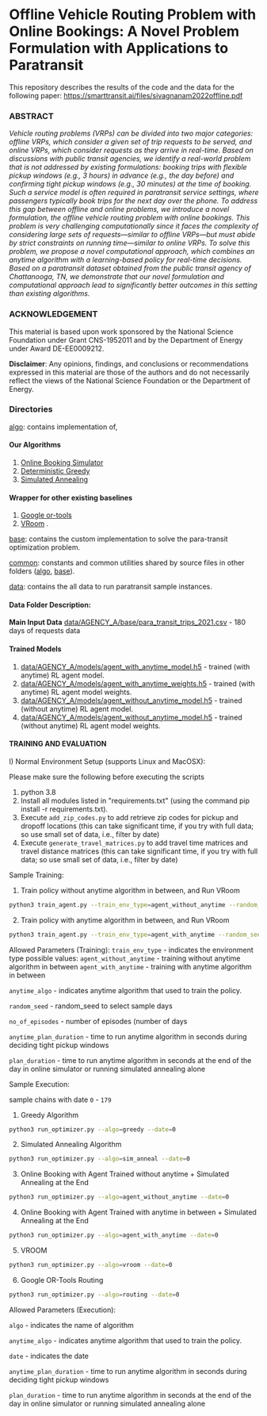 # Offline Vehicle Routing Problem with Online Bookings: A Novel Problem Formulation with Applications to Paratransit

This repository describes the results of the code and the data for the following paper: https://smarttransit.ai/files/sivagnanam2022offline.pdf
### ABSTRACT

*Vehicle routing problems (VRPs) can be divided  into two major categories: offline VRPs, which
consider a given set of trip requests to be served,
and online VRPs, which consider requests as they
arrive in real-time. Based on discussions with public transit agencies, we identify a real-world problem that is not addressed by existing formulations:
booking trips with flexible pickup windows (e.g., 3
hours) in advance (e.g., the day before) and confirming tight pickup windows (e.g., 30 minutes) at
the time of booking. Such a service model is often required in paratransit service settings, where
passengers typically book trips for the next day
over the phone. To address this gap between offline and online problems, we introduce a novel formulation, the offline vehicle routing problem with
online bookings. This problem is very challenging computationally since it faces the complexity
of considering large sets of requests—similar to offline VRPs—but must abide by strict constraints on
running time—similar to online VRPs. To solve
this problem, we propose a novel computational
approach, which combines an anytime algorithm
with a learning-based policy for real-time decisions. Based on a paratransit dataset obtained from
the public transit agency of Chattanooga, TN, we
demonstrate that our novel formulation and computational approach lead to significantly better outcomes in this setting than existing algorithms.*

### ACKNOWLEDGEMENT

This material is based upon work sponsored by the National
Science Foundation under Grant CNS-1952011 and by the
Department of Energy under Award DE-EE0009212.

**Disclaimer**: Any opinions, findings, and conclusions or recommendations expressed in this material are those of the authors and do not
necessarily reflect the views of the National Science Foundation or the Department of Energy.

### Directories

[algo](algo):
contains implementation of,
#### Our Algorithms
1. [Online Booking Simulator](algo/heuristic/OnlineBookingSimulator.py)
2. [Deterministic Greedy](algo/heuristic/GreedyPTOpt.py)
3. [Simulated Annealing](algo/heuristic/SABasedPTOpt.py)

####  Wrapper for other existing baselines
1. [Google or-tools](https://developers.google.com/optimization)
2. [VRoom](http://vroom-project.org/) .

[base](base): contains the custom implementation to solve the para-transit optimization problem.

[common](common): constants and common utilities shared by source files in other folders ([algo](algo), [base](base)).

[data](data): contains the all data to run paratransit sample instances.


#### Data Folder Description:
**Main Input Data**
[data/AGENCY_A/base/para_transit_trips_2021.csv](data/AGENCY_A/base/para_transit_trips_2021.csv ) - 180 days of requests data

#### Trained Models
1. [data/AGENCY_A/models/agent_with_anytime_model.h5](data/AGENCY_A/models/agent_with_anytime_model.h5) - trained (with anytime) RL agent model.
2. [data/AGENCY_A/models/agent_with_anytime_weights.h5](data/AGENCY_A/models/agent_with_anytime_weights.h5) - trained (with anytime) RL agent model weights.
3. [data/AGENCY_A/models/agent_without_anytime_model.h5](data/AGENCY_A/models/agent_without_anytime_model.h5) - trained (without anytime) RL agent model.
4. [data/AGENCY_A/models/agent_without_anytime_model.h5](data/AGENCY_A/models/agent_without_anytime_model.h5) - trained (without anytime) RL agent model weights.

#### TRAINING AND EVALUATION

I) Normal Environment Setup (supports Linux and MacOSX):

Please make sure the following before executing the scripts
1. python 3.8
2. Install all modules listed in "requirements.txt" (using the command pip install -r requirements.txt).
3. Execute ```add_zip_codes.py``` to add retrieve zip codes for pickup and dropoff locations 
   (this can take significant time, if you try with full data; so use small set of data, i.e., filter by date)
4. Execute ```generate_travel_matrices.py``` to add travel time matrices and travel distance matrices
   (this can take significant time, if you try with full data; so use small set of data, i.e., filter by date)

Sample Training:

1. Train policy without anytime algorithm in between, and Run VRoom
```bash
python3 train_agent.py --train_env_type=agent_without_anytime --random_seed=0
```

2. Train policy with anytime algorithm in between, and Run VRoom
```bash
python3 train_agent.py --train_env_type=agent_with_anytime --random_seed=0
```

Allowed Parameters (Training):
```train_env_type``` - indicates the environment type
possible values:
    ```agent_without_anytime``` - training without anytime algorithm in between
    ```agent_with_anytime``` - training with anytime algorithm in between

```anytime_algo``` - indicates anytime algorithm that used to train the policy.

```random_seed``` - random_seed to select sample days

```no_of_episodes``` - number of episodes (number of days

```anytime_plan_duration``` - time to run anytime algorithm in seconds during deciding tight pickup windows

```plan_duration``` - time to run anytime algorithm in seconds at the end of the day in online simulator or 
running simulated annealing alone


Sample Execution:

sample chains with date ```0``` - ```179```

1. Greedy Algorithm

```bash
python3 run_optimizer.py --algo=greedy --date=0
```

2. Simulated Annealing Algorithm

```bash
python3 run_optimizer.py --algo=sim_anneal --date=0
```

3. Online Booking with Agent Trained without anytime + Simulated Annealing at the End

```bash
python3 run_optimizer.py --algo=agent_without_anytime --date=0
```
 
4. Online Booking with Agent Trained with anytime in between + Simulated Annealing at the End

```bash
python3 run_optimizer.py --algo=agent_with_anytime --date=0
```

5. VROOM

```bash
python3 run_optimizer.py --algo=vroom --date=0
```

6. Google OR-Tools Routing

```bash
python3 run_optimizer.py --algo=routing --date=0
```

Allowed Parameters (Execution):

```algo``` - indicates the name of algorithm

```anytime_algo``` - indicates anytime algorithm that used to train the policy.

```date``` - indicates the date

```anytime_plan_duration``` - time to run anytime algorithm in seconds during deciding tight pickup windows

```plan_duration``` - time to run anytime algorithm in seconds at the end of the day in online simulator or 
running simulated annealing alone
